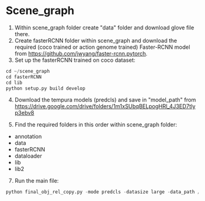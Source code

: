 # Scene_graph
1. Within scene_graph folder create "data" folder and download glove file there.
2. Create fasterRCNN folder within scene_graph and download the required (coco trained or action genome trained) Faster-RCNN model from https://github.com/jwyang/faster-rcnn.pytorch.
3. Set up the fasterRCNN trained on coco dataset:

```python
cd ~/scene_graph  
cd fasterRCNN
cd lib
python setup.py build develop
```
4. Download the tempura models (predcls) and save in "model_path" from https://drive.google.com/drive/folders/1m1xSUbqBELpogHRl_4J3ED7tlyp3ebv8
   
6. Find the required folders in this order within scene_graph folder:
* annotation
* data
* fasterRCNN
* dataloader
* lib
* lib2


7. Run the main file:
```python
python final_obj_rel_copy.py -mode predcls -datasize large -data_path /home/eegrad/rghosal/STTran/data/ag/  -model_path /data/AmitRoyChowdhury/Rinki/tempura_models/predcls/best_Mrecall_model.tar -input_dir /data/AmitRoyChowdhury/Rinki/Activity_box_test -original_video_path /data/AmitRoyChowdhury/sayak/activity-net-captions/test_paths_sample.txt -modified_file_path /data/AmitRoyChowdhury/sayak/activity-net-captions/test_paths2.txt -output_dir  /data/AmitRoyChowdhury/Rinki/Activity_test_relation2 -saving_dir_path /data/AmitRoyChowdhury/Rinki/Activity_box_test2 -rel_mem_compute joint -rel_mem_weight_type simple -mem_fusion late -mem_feat_selection manual  -mem_feat_lambda 0.5  -rel_head gmm -obj_head linear -K 6
```
